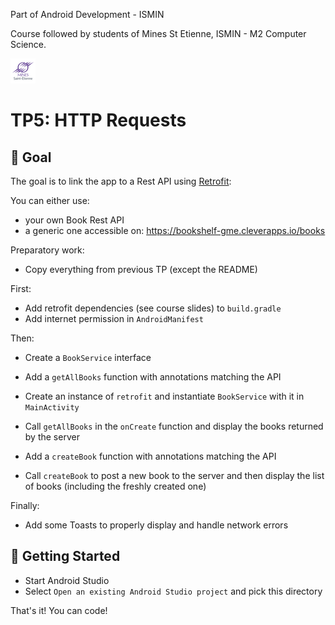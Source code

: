 Part of Android Development - ISMIN

Course followed by students of Mines St Etienne, ISMIN - M2 Computer Science.

[![Mines St Etienne](./logo.png)](https://www.mines-stetienne.fr/)

# TP5: HTTP Requests

## 📝 Goal

The goal is to link the app to a Rest API using [Retrofit](https://square.github.io/retrofit/):

You can either use:
- your own Book Rest API
- a generic one accessible on: https://bookshelf-gme.cleverapps.io/books

Preparatory work:
- Copy everything from previous TP (except the README)

First:
- Add retrofit dependencies (see course slides) to `build.gradle`
- Add internet permission in `AndroidManifest`

Then:
- Create a `BookService` interface
- Add a `getAllBooks` function with annotations matching the API
- Create an instance of `retrofit` and instantiate `BookService` with it in `MainActivity`
- Call `getAllBooks` in the `onCreate` function and display the books returned by the server

- Add a `createBook` function with annotations matching the API
- Call `createBook` to post a new book to the server and then display the list of books (including the freshly created one)

Finally:
- Add some Toasts to properly display and handle network errors

## 🚀 Getting Started

- Start Android Studio
- Select `Open an existing Android Studio project` and pick this directory

That's it! You can code!

